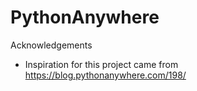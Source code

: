 # PythonAnywhere
Acknowledgements
* Inspiration for this project came from https://blog.pythonanywhere.com/198/
